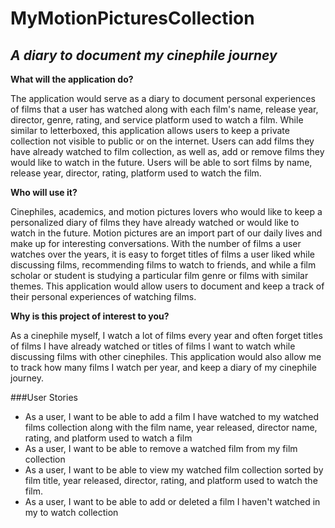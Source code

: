 # MyMotionPicturesCollection

## *A diary to document my cinephile journey*

**What will the application do?**

The application would serve as a diary to document personal experiences of films 
that a user has watched along with each film's name, release year, director, genre, 
rating, and service platform used to watch a film. While similar to letterboxed, this
application allows users to keep a private collection not visible to public or on the internet. 
Users can add films they have already watched to film collection, as well as, add or remove 
films they would like to watch in the future. Users will be able to sort films by name, 
release year, director, rating, platform used to watch the film.

**Who will use it?**

Cinephiles, academics, and motion pictures lovers who would like to keep a personalized
diary of films they have already watched or would like to watch in the future. Motion
pictures are an import part of our daily lives and make up for interesting conversations.
With the number of films a user watches over the years, it is easy to forget titles
of films a user liked while discussing films, recommending films to watch to friends, and while
a film scholar or student is studying a particular film genre or films with similar themes. This 
application would allow users to document and keep a track of their personal experiences of 
watching films.

**Why is this project of interest to you?**

As a cinephile myself, I watch a lot of films every year and often forget titles of films
I have already watched or titles of films I want to watch while discussing films with
other cinephiles. This application would also allow me to track how many films I
watch per year, and keep a diary of my cinephile journey. 


###User Stories
- As a user, I want to be able to add a film I have watched to my watched films collection 
  along with the film name, year released, director name, rating, and platform used
  to watch a film
- As a user, I want to be able to remove a watched film from my film collection
- As a user, I want to be able to view my watched film collection sorted by
  film title, year released, director, rating, and platform used to watch the film.
 - As a user, I want to be able to add or deleted a film I haven't watched in my to watch collection 


   


